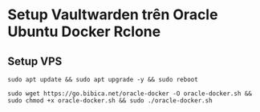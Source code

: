 # Setup Vaultwarden trên Oracle Ubuntu Docker Rclone 

<h2>Setup VPS</h2>

```shell
sudo apt update && sudo apt upgrade -y && sudo reboot
```
```shell
sudo wget https://go.bibica.net/oracle-docker -O oracle-docker.sh && sudo chmod +x oracle-docker.sh && sudo ./oracle-docker.sh
```
